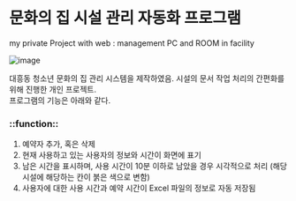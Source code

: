 # 문화의 집 시설 관리 자동화 프로그램
my private Project with web : management PC and ROOM in facility

![image](https://user-images.githubusercontent.com/44183221/86331072-89642200-bc83-11ea-9e9b-62a6809b89ca.png)

대흥동 청소년 문화의 집 관리 시스템을 제작하였음. 시설의 문서 작업 처리의 간편화를 위해 진행한 개인 프로젝트. <br/>프로그램의 기능은 아래와 같다.

<h3>::function::</h3>

1. 예약자 추가, 혹은 삭제 <br/>
2. 현재 사용하고 있는 사용자의 정보와 시간이 화면에 표기 <br/>
3. 남은 시간을 표시하며, 사용 시간이 10분 이하로 남았을 경우 시각적으로 처리 (해당 시설에 해당하는 칸이 붉은 색으로 변함) <br/>
4. 사용자에 대한 사용 시간과 예약 시간이 Excel 파일의 정보로 자동 저장됨 <br/>
 
